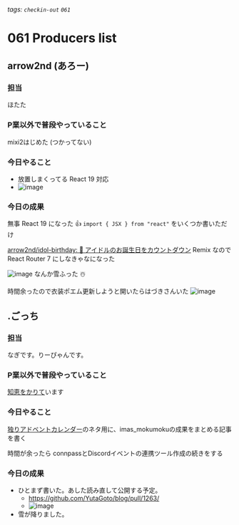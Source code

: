 ###### tags: `checkin-out` `061`

# 061 Producers list

## arrow2nd (あろー)

### 担当
ほたた

### P業以外で普段やっていること
mixi2はじめた (つかってない)

### 今日やること
- 放置しまくってる React 19 対応
- ![image](https://hackmd.io/_uploads/ryZdwY-rkl.png)

### 今日の成果

無事 React 19 になった 👍
`import { JSX } from "react"` をいくつか書いただけ

[arrow2nd/idol-birthday: 🎂 アイドルのお誕生日をカウントダウン](https://github.com/arrow2nd/idol-birthday)
Remix なので React Router 7 にしなきゃなになった

![image](https://hackmd.io/_uploads/rk2Vk5-rJx.png)
なんか雪ふった ☃️

時間余ったので衣装ポエム更新しようと開いたらはづきさんいた
![image](https://hackmd.io/_uploads/H1odW5bHkx.png)

## .ごっち

### 担当

なぎです。りーぴゃんです。

### P業以外で普段やっていること

[知恵をかりて](https://x.com/gggooottto/status/1865564296517968205)います

### 今日やること

[独りアドベントカレンダー](https://adventar.org/calendars/10323)のネタ用に、imas_mokumokuの成果をまとめる記事を書く

時間が余ったら connpassとDiscordイベントの連携ツール作成の続きをする

### 今日の成果

- ひとまず書いた。あした読み直して公開する予定。
  - https://github.com/YutaGoto/blog/pull/1263/
  - ![image](https://hackmd.io/_uploads/SkYYH9Zr1g.png)
- 雪が降りました。
